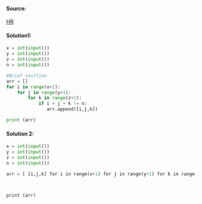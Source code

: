 #### Source:
[HR](https://www.hackerrank.com/challenges/list-comprehensions/problem?isFullScreen=true)

#### Solution1:

```python
x = int(input())
y = int(input())
z = int(input())
n = int(input())

#Brief soultion
arr = []
for i in range(x+1):
    for j in range(y+1):
        for k in range(z+1):
            if i + j + k != n:
               arr.append([i,j,k])

print (arr)
```

#### Solution 2:

```python
x = int(input())
y = int(input())
z = int(input())
n = int(input())

arr = [ [i,j,k] for i in range(x+1) for j in range(y+1) for k in range(z+1) if i+j+k !=n]

  

print (arr)
```